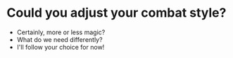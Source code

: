 # Could you adjust your combat style?

- Certainly, more or less magic?
- What do we need differently?
- I'll follow your choice for now!
